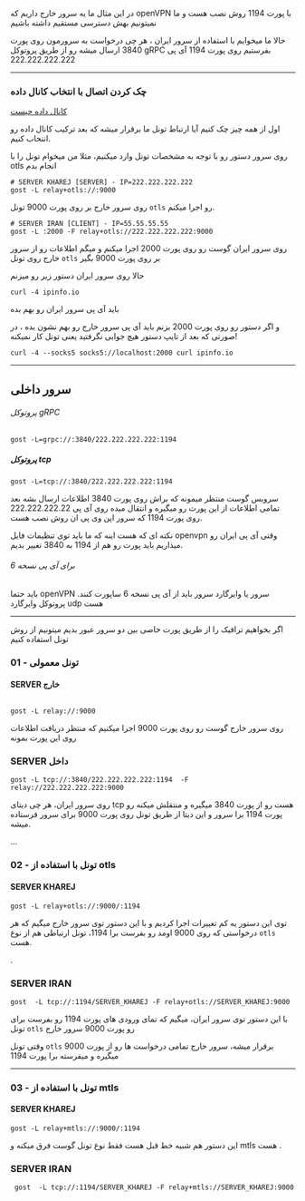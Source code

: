 در این مثال
ما یه سرور خارج داریم که openVPN با پورت 1194 روش نصب هست و ما نمیتونیم بهش دسترسی مستقیم داشته باشیم 

حالا ما میخوایم با استفاده از سرور ایران ، هر چی درخواست به سرورمون روی پورت 3840 ارسال میشه رو از طریق پروتوکل gRPC بفرستیم روی پورت 1194 آی پی 222.222.222.222

---
### چک کردن اتصال با انتخاب کانال داده

[کانال داده چیست](https://github.com/ExtremeDot/GostExamples/blob/main/0-Overview.md#%DA%A9%D8%A7%D9%86%D8%A7%D9%84-%D8%AF%D8%A7%D8%AF%D9%87)

اول از همه چیز چک کنیم آیا ارتباط تونل ما برقرار میشه که بعد ترکیب کانال داده رو انتخاب کنیم.

روی سرور دستور رو با توجه به مشخصات تونل وارد میکنیم، مثلا من میخوام تونل را با otls انجام بدم

```
# SERVER KHAREJ [SERVER] - IP=222.222.222.222
gost -L relay+otls://:9000
```
روی سرور خارج بر روی پورت 9000 تونل `otls` رو اجرا میکنم.

```
# SERVER IRAN [CLIENT] - IP=55.55.55.55
gost -L :2000 -F relay+otls://222.222.222.222:9000

```
روی سرور ایران گوست رو روی پورت 2000 اجرا میکنم و میگم اطلاعات رو از سرور خارج روی تونل `otls` بر روی پورت 9000 بگیر

حالا روی سرور ایران دستور زیر رو میزنم

```
curl -4 ipinfo.io
```
باید آی پی سرور ایران رو بهم بده

و اگر دستور رو روی پورت 2000 بزنم باید آی پی سرور خارج رو بهم نشون بده ، در صورتی که بعد از تایپ دستور هیچ جوابی نگرفتید یعنی تونل کار نمیکنه!

```
curl -4 --socks5 socks5://localhost:2000 curl ipinfo.io
```

----
## سرور داخلی

###### پروتوکل gRPC

```
gost -L=grpc://:3840/222.222.222.222:1194
```
##### پروتوکل tcp

```
gost -L=tcp://:3840/222.222.222.222:1194
```


سرویس گوست منتظر میمونه که براش روی پورت 3840 اطلاعات ارسال بشه
بعد تمامی اطلاعات از این پورت رو میگیره و انتقال میده روی آی پی 222.222.222.22 روی پورت 1194 که سرور اپن وی پی ان روش نصب هست.

نکته ای که هست اینه که ما باید توی تنظیمات فایل openvpn وقتی آی پی ایران رو میذاریم باید پورت رو هم از 1194 به 3840 تغییر بدیم.


###### برای آی پی نسخه 6

باید حتما openVPN سرور یا وایرگارد سرور باید از آی پی نسخه 6 ساپورت کنند.
پروتوکل وایرگارد udp هست


----

اگر بخواهیم ترافیک را از طریق پورت خاصی بین دو سرور عبور بدیم میتونیم از روش تونل استفاده کنیم

### 01 - تونل معمولی
#### SERVER خارج 
```

gost -L relay://:9000
```
روی سرور خارج گوست رو روی پورت 9000 اجرا میکنیم که منتظر دریافت اطلاعات روی این پورت بمونه

### SERVER داخل

```
gost -L tcp://:3840/222.222.222.222:1194  -F  relay://222.222.222.222:9000
```

روی سرور ایران، هر چی دیتای tcp هست رو از پورت 3840 میگیره و منتقلش میکنه رو پورت 1194 برا سرور  و این دیتا از طریق تونل روی پورت 9000 برای سرور فرستاده میشه.

...

### 02 - تونل با استفاده از otls
#### SERVER KHAREJ

```
gost -L relay+otls://:9000/:1194
```
توی این دستور یه کم تغییرات اجرا کردیم و با این دستور توی سرور خارج میگیم که هر درخواستی که روی 9000 اومد رو بفرست برا 1194، تونل ارتباطی هم از نوع `otls` هست.

.

### SERVER IRAN
```
gost  -L tcp://:1194/SERVER_KHAREJ -F relay+otls://SERVER_KHAREJ:9000
```
با این دستور توی سرور ایران، میگیم که تمای ورودی های پورت 1194 رو بفرست برای تونل `otls` رو پورت 9000 سرور خارج

وقتی تونل `otls` برقرار میشه، سرور خارج تمامی درخواست ها رو از پورت 9000 میگیره و میفرسته برا پورت 1194


---
### 03 - تونل با استفاده از mtls
#### SERVER KHAREJ

```
gost -L relay+mtls://:9000/:1194
```

این دستور هم شبیه خط قبل هست فقط نوع تونل گوست فرق میکنه و mtls هست
.

### SERVER IRAN

```
 gost  -L tcp://:1194/SERVER_KHAREJ -F relay+mtls://SERVER_KHAREJ:9000

```

